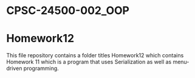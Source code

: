 # CPSC-24500-002_OOP

# Homework12

This file repository contains a folder titles Homework12 which contains Homework 11 which is a program that uses Serialization as well as menu-driven programming.
